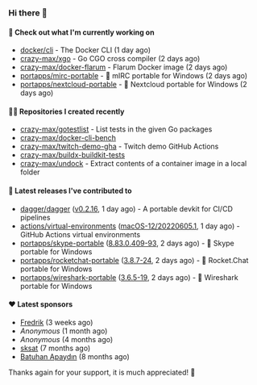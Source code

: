 ### Hi there 👋

#### 👷 Check out what I'm currently working on

- [docker/cli](https://github.com/docker/cli) - The Docker CLI (1 day ago)
- [crazy-max/xgo](https://github.com/crazy-max/xgo) - Go CGO cross compiler (2 days ago)
- [crazy-max/docker-flarum](https://github.com/crazy-max/docker-flarum) - Flarum Docker image (2 days ago)
- [portapps/mirc-portable](https://github.com/portapps/mirc-portable) - 🚀 mIRC portable for Windows (2 days ago)
- [portapps/nextcloud-portable](https://github.com/portapps/nextcloud-portable) - 🚀 Nextcloud portable for Windows (2 days ago)

#### 👨‍💻 Repositories I created recently

- [crazy-max/gotestlist](https://github.com/crazy-max/gotestlist) - List tests in the given Go packages
- [crazy-max/docker-cli-bench](https://github.com/crazy-max/docker-cli-bench)
- [crazy-max/twitch-demo-gha](https://github.com/crazy-max/twitch-demo-gha) - Twitch demo GitHub Actions
- [crazy-max/buildx-buildkit-tests](https://github.com/crazy-max/buildx-buildkit-tests)
- [crazy-max/undock](https://github.com/crazy-max/undock) - Extract contents of a container image in a local folder

#### 🚀 Latest releases I've contributed to

- [dagger/dagger](https://github.com/dagger/dagger) ([v0.2.16](https://github.com/dagger/dagger/releases/tag/v0.2.16), 1 day ago) - A portable devkit for CI/CD pipelines
- [actions/virtual-environments](https://github.com/actions/virtual-environments) ([macOS-12/20220605.1](https://github.com/actions/virtual-environments/releases/tag/macOS-12%2F20220605.1), 1 day ago) - GitHub Actions virtual environments
- [portapps/skype-portable](https://github.com/portapps/skype-portable) ([8.83.0.409-93](https://github.com/portapps/skype-portable/releases/tag/8.83.0.409-93), 2 days ago) - 🚀 Skype portable for Windows 
- [portapps/rocketchat-portable](https://github.com/portapps/rocketchat-portable) ([3.8.7-24](https://github.com/portapps/rocketchat-portable/releases/tag/3.8.7-24), 2 days ago) - 🚀 Rocket.Chat portable for Windows 
- [portapps/wireshark-portable](https://github.com/portapps/wireshark-portable) ([3.6.5-19](https://github.com/portapps/wireshark-portable/releases/tag/3.6.5-19), 2 days ago) - 🚀 Wireshark portable for Windows

#### ❤️ Latest sponsors
- [Fredrik](https://github.com/fredrikscode) (3 weeks ago)
- _Anonymous_ (1 month ago)
- _Anonymous_ (4 months ago)
- [sksat](https://github.com/sksat) (7 months ago)
- [Batuhan Apaydın](https://github.com/developer-guy) (8 months ago)

Thanks again for your support, it is much appreciated! 🙏
